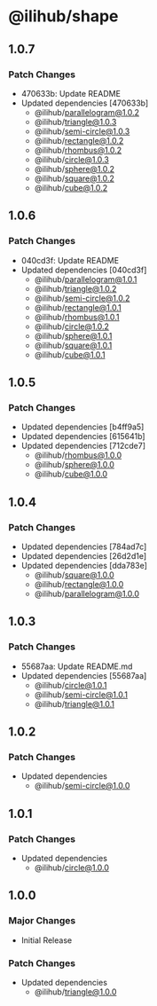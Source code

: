 # @ilihub/shape

## 1.0.7

### Patch Changes

- 470633b: Update README
- Updated dependencies [470633b]
  - @ilihub/parallelogram@1.0.2
  - @ilihub/triangle@1.0.3
  - @ilihub/semi-circle@1.0.3
  - @ilihub/rectangle@1.0.2
  - @ilihub/rhombus@1.0.2
  - @ilihub/circle@1.0.3
  - @ilihub/sphere@1.0.2
  - @ilihub/square@1.0.2
  - @ilihub/cube@1.0.2

## 1.0.6

### Patch Changes

- 040cd3f: Update README
- Updated dependencies [040cd3f]
  - @ilihub/parallelogram@1.0.1
  - @ilihub/triangle@1.0.2
  - @ilihub/semi-circle@1.0.2
  - @ilihub/rectangle@1.0.1
  - @ilihub/rhombus@1.0.1
  - @ilihub/circle@1.0.2
  - @ilihub/sphere@1.0.1
  - @ilihub/square@1.0.1
  - @ilihub/cube@1.0.1

## 1.0.5

### Patch Changes

- Updated dependencies [b4ff9a5]
- Updated dependencies [615641b]
- Updated dependencies [712cde7]
  - @ilihub/rhombus@1.0.0
  - @ilihub/sphere@1.0.0
  - @ilihub/cube@1.0.0

## 1.0.4

### Patch Changes

- Updated dependencies [784ad7c]
- Updated dependencies [26d2d1e]
- Updated dependencies [dda783e]
  - @ilihub/square@1.0.0
  - @ilihub/rectangle@1.0.0
  - @ilihub/parallelogram@1.0.0

## 1.0.3

### Patch Changes

- 55687aa: Update README.md
- Updated dependencies [55687aa]
  - @ilihub/circle@1.0.1
  - @ilihub/semi-circle@1.0.1
  - @ilihub/triangle@1.0.1

## 1.0.2

### Patch Changes

- Updated dependencies
  - @ilihub/semi-circle@1.0.0

## 1.0.1

### Patch Changes

- Updated dependencies
  - @ilihub/circle@1.0.0

## 1.0.0

### Major Changes

- Initial Release

### Patch Changes

- Updated dependencies
  - @ilihub/triangle@1.0.0
